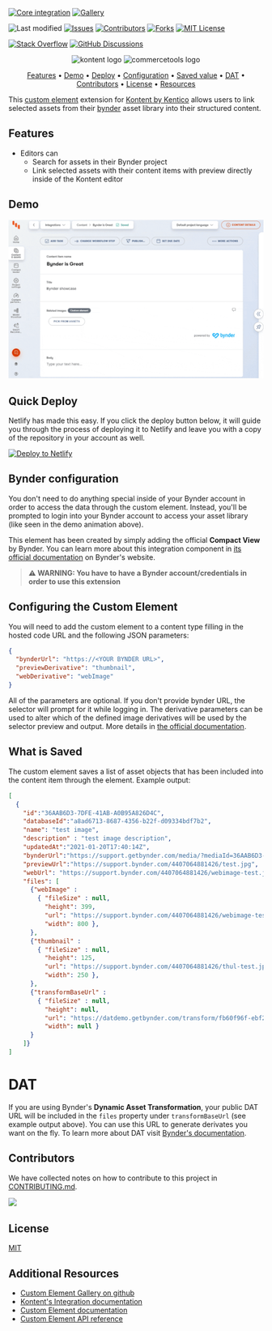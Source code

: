 [![Core integration][core-shield]](https://kontent.ai/integrations/bynder)
[![Gallery][gallery-shield]](https://kentico.github.io/kontent-custom-element-samples/gallery/)

![Last modified][last-commit]
[![Issues][issues-shield]][issues-url]
[![Contributors][contributors-shield]][contributors-url]
[![Forks][forks-shield]][forks-url]
[![MIT License][license-shield]][license-url]

[![Stack Overflow][stack-shield]](https://stackoverflow.com/tags/kentico-kontent)
[![GitHub Discussions][discussion-shield]](https://github.com/Kentico/Home/discussions)

<p align="center">
<image src="docs/kk-logo.svg" alt="kontent logo" width="200" />
<image src="docs/bynder_logo.png" 
alt="commercetools logo" width="300">
</p>

<p align="center">
  <a href="#features">Features</a> •
  <a href="#demo">Demo</a> •
  <a href="#quick-deploy">Deploy</a> •
  <a href="#configuring-the-custom-element">Configuration</a> •
  <a href="#what-is-saved">Saved value</a> •
  <a href="#dat">DAT</a> •
  <a href="#contributors">Contributors</a> •
  <a href="#license">License</a> •
  <a href="#additional-resources">Resources</a>
</p>

This [custom element](https://kontent.ai/learn/tutorials/develop-apps/integrate/content-editing-extensions) extension for [Kontent by Kentico](https://kontent.ai) allows users to link selected assets from their [bynder](https://www.bynder.com/en/) asset library into their structured content.

## Features

- Editors can
  - Search for assets in their Bynder project
  - Link selected assets with their content items with preview directly inside of the Kontent editor
  

## Demo

![Demo Animation][product-demo]

## Quick Deploy

Netlify has made this easy. If you click the deploy button below, it will guide you through the process of deploying it to Netlify and leave you with a copy of the repository in your account as well.

[![Deploy to Netlify](https://www.netlify.com/img/deploy/button.svg)](https://app.netlify.com/start/deploy?repository=https://github.com/Kentico/kontent-custom-element-bynder)


## Bynder configuration
You don't need to do anything special inside of your Bynder account in order to access the data through the custom element. Instead, you'll be prompted to login into your Bynder account to access your asset library (like seen in the demo animation above).

This element has been created by simply adding the official **Compact View** by Bynder. You can learn more about this integration component in [its official documentation](https://support.bynder.com/hc/en-us/articles/360014369640-Compact-View-overview-page) on Bynder's website.

> **⚠ WARNING: You have to have a Bynder account/credentials in order to use this extension** 

## Configuring the Custom Element
You will need to add the custom element to a content type filling in the hosted code URL and the following JSON parameters:

```json
{
  "bynderUrl": "https://<YOUR BYNDER URL>",
  "previewDerivative": "thumbnail",
  "webDerivative": "webImage"
}
```
All of the parameters are optional. 
If you don't provide bynder URL, the selector will prompt for it while logging in.
The derivative parameters can be used to alter which of the defined image derivatives will be used by the selector preview and output. More details in [the official documentation](https://support.bynder.com/hc/en-us/articles/360013871360#UUID-efe6ac1b-c1aa-62e5-f086-45cafead8b51).

## What is Saved

The custom element saves a list of asset objects that has been included into the content item through the element.
Example output:
```json
[
  {
    "id":"36AAB6D3-7DFE-41AB-A0B95A826D4C",
    "databaseId":"a8ad6713-8687-4356-b22f-d09334bdf7b2",
    "name": "test image",
    "description" : "test image description",
    "updatedAt":"2021-01-20T17:40:14Z",
    "bynderUrl":"https://support.getbynder.com/media/?mediaId=36AAB6D3-7DFE-41AB-A0B95A826D4C",
    "previewUrl":"https://support.bynder.com/4407064881426/test.jpg",
    "webUrl": "https://support.bynder.com/4407064881426/webimage-test.jpg",
    "files": [
      {"webImage" :  
        { "fileSize" : null, 
          "height": 399, 
          "url": "https://support.bynder.com/4407064881426/webimage-test.jpg", 
          "width": 800 },
      },
      {"thumbnail" : 
        { "fileSize" : null, 
          "height": 125, 
          "url": "https://support.bynder.com/4407064881426/thul-test.jpg", 
          "width": 250 },
      },
      {"transformBaseUrl" : 
        { "fileSize" : null, 
          "height": null, 
          "url": "https://datdemo.getbynder.com/transform/fb60f96f-ebf2-4a69-9ed8-8a828ef17283/Music", 
          "width": null }
      }
    ]}
]
```

# DAT
If you are using Bynder's **Dynamic Asset Transformation**, your public DAT URL will be included in the ``files`` property under ``transformBaseUrl`` (see example output above). You can use this URL to generate derivates you want on the fly. To learn more about DAT visit [Bynder's documentation](https://support.bynder.com/hc/en-us/articles/360018559260-Dynamic-Asset-Transformations-DAT).

## Contributors
We have collected notes on how to contribute to this project in [CONTRIBUTING.md](CONTRIBUTING.md).

<a href="https://github.com/Kentico/kontent-custom-element-bynder/graphs/contributors">
  <img src="https://contrib.rocks/image?repo=Kentico/kontent-custom-element-bynder" />
</a>

## License

[MIT](https://tldrlegal.com/license/mit-license)

## Additional Resources

- [Custom Element Gallery on github](https://kentico.github.io/kontent-custom-element-samples/gallery/)
- [Kontent's Integration documentation](https://kontent.ai/learn/tutorials/develop-apps/integrate/integrations-overview)
- [Custom Element documentation](https://kontent.ai/learn/tutorials/develop-apps/integrate/content-editing-extensions)
- [Custom Element API reference](https://kontent.ai/learn/reference/custom-elements-js-api)


[last-commit]: https://img.shields.io/github/last-commit/Kentico/kontent-custom-element-bynder?style=for-the-badge
[contributors-shield]: https://img.shields.io/github/contributors/Kentico/kontent-custom-element-bynder.svg?style=for-the-badge
[contributors-url]: https://github.com/Kentico/kontent-custom-element-bynder/graphs/contributors
[forks-shield]: https://img.shields.io/github/forks/Kentico/kontent-custom-element-bynder.svg?style=for-the-badge
[forks-url]: https://github.com/Kentico/kontent-custom-element-bynder/network/members
[stars-shield]: https://img.shields.io/github/stars/Kentico/kontent-custom-element-bynder.svg?style=for-the-badge
[stars-url]: https://github.com/Kentico/kontent-custom-element-bynder/stargazers
[issues-shield]: https://img.shields.io/github/issues/Kentico/kontent-custom-element-bynder.svg?style=for-the-badge
[issues-url]: https://github.com/Kentico/kontent-custom-element-bynder/issues
[license-shield]: https://img.shields.io/github/license/Kentico/kontent-custom-element-bynder.svg?style=for-the-badge
[license-url]: https://github.com/Kentico/kontent-custom-element-bynder/blob/master/LICENSE
[core-shield]: https://img.shields.io/static/v1?label=&message=core%20integration&style=for-the-badge&color=FF5733
[gallery-shield]: https://img.shields.io/static/v1?label=&message=extension%20gallery&style=for-the-badge&color=51bce0
[stack-shield]: https://img.shields.io/badge/Stack%20Overflow-ASK%20NOW-FE7A16.svg?logo=stackoverflow&logoColor=white&style=for-the-badge
[discussion-shield]: https://img.shields.io/badge/GitHub-Discussions-FE7A16.svg?logo=github&style=for-the-badge
[product-demo]: docs/bynder.gif?raw=true
